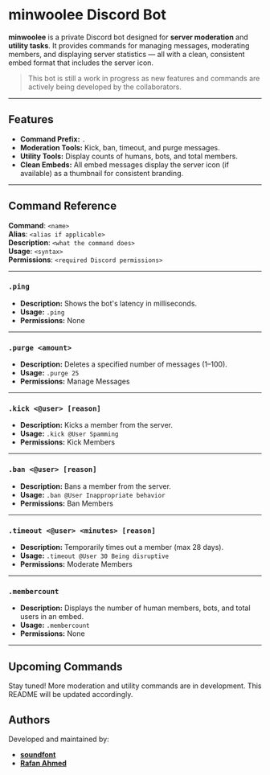 # minwoolee Discord Bot

**minwoolee** is a private Discord bot designed for **server moderation** and **utility tasks**. It provides commands for managing messages, moderating members, and displaying server statistics — all with a clean, consistent embed format that includes the server icon.

> This bot is still a work in progress as new features and commands are actively being developed by the collaborators.

---

## Features

- **Command Prefix:** `.`  
- **Moderation Tools:** Kick, ban, timeout, and purge messages.
- **Utility Tools:** Display counts of humans, bots, and total members.
- **Clean Embeds:** All embed messages display the server icon (if available) as a thumbnail for consistent branding.

---

## Command Reference

**Command**: `<name>`  
**Alias**: `<alias if applicable>`  
**Description**: `<what the command does>`  
**Usage**: `<syntax>`  
**Permissions**: `<required Discord permissions>`

---

### `.ping`

- **Description:** Shows the bot's latency in milliseconds.  
- **Usage:** `.ping`  
- **Permissions:** None

---

### `.purge <amount>`

- **Description:** Deletes a specified number of messages (1–100).  
- **Usage:** `.purge 25`  
- **Permissions:** Manage Messages

---

### `.kick <@user> [reason]`

- **Description:** Kicks a member from the server.  
- **Usage:** `.kick @User Spamming`  
- **Permissions:** Kick Members

---

### `.ban <@user> [reason]`

- **Description:** Bans a member from the server.  
- **Usage:** `.ban @User Inappropriate behavior`  
- **Permissions:** Ban Members

---

### `.timeout <@user> <minutes> [reason]`

- **Description:** Temporarily times out a member (max 28 days).  
- **Usage:** `.timeout @User 30 Being disruptive`  
- **Permissions:** Moderate Members

---

### `.membercount`

- **Description:** Displays the number of human members, bots, and total users in an embed.  
- **Usage:** `.membercount`  
- **Permissions:** None

---

## Upcoming Commands

Stay tuned! More moderation and utility commands are in development. This README will be updated accordingly.

## Authors

Developed and maintained by:

- [**soundfont**](https://github.com/soundfont)  
- [**Rafan Ahmed**](https://github.com/RafanAhmed)



